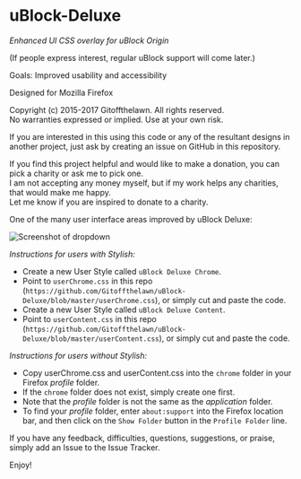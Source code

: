 # uBlock-Deluxe
*Enhanced UI CSS overlay for uBlock Origin*

(If people express interest, regular uBlock support will come later.)

Goals: Improved usability and accessibility

Designed for Mozilla Firefox

Copyright (c) 2015-2017 Gitoffthelawn.  All rights reserved.  
No warranties expressed or implied.  Use at your own risk.

If you are interested in this using this code or any of the resultant designs in another project, just ask by creating an issue on GitHub in this repository.

If you find this project helpful and would like to make a donation, you can pick a charity or ask me to pick one.  
I am not accepting any money myself, but if my work helps any charities, that would make me happy.  
Let me know if you are inspired to donate to a charity.

One of the many user interface areas improved by uBlock Deluxe:

![Screenshot of dropdown](https://github.com/Gitoffthelawn/uBlock-Deluxe/blob/master/uBlockDeluxe%20Screenshot%20-%20Dropdown.png)

*Instructions for users with Stylish:*
 - Create a new User Style called `uBlock Deluxe Chrome`.
 - Point to `userChrome.css` in this repo (`https://github.com/Gitoffthelawn/uBlock-Deluxe/blob/master/userChrome.css`), or simply cut and paste the code.
 - Create a new User Style called `uBlock Deluxe Content`.
 - Point to `userContent.css` in this repo (`https://github.com/Gitoffthelawn/uBlock-Deluxe/blob/master/userContent.css`), or simply cut and paste the code.
 
*Instructions for users without Stylish:*
 - Copy userChrome.css and userContent.css into the `chrome` folder in your Firefox *profile* folder.
 - If the `chrome` folder does not exist, simply create one first.
 - Note that the *profile* folder is not the same as the *application* folder.
 - To find your *profile* folder, enter `about:support` into the Firefox location bar, and then click on the `Show Folder` button in the `Profile Folder` line.

If you have any feedback, difficulties, questions, suggestions, or praise, simply add an Issue to the Issue Tracker.

Enjoy!
